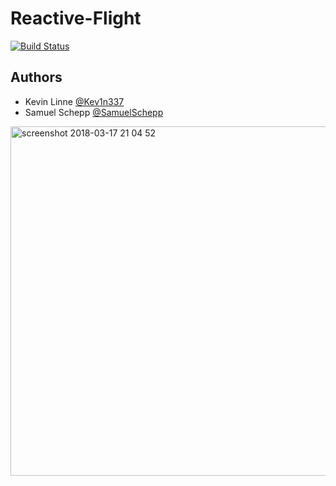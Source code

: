 # Reactive-Flight

[![Build Status](https://travis-ci.org/Kev1n337/Reactive-Flight.svg?branch=master)](https://travis-ci.org/Kev1n337/Reactive-Flight)

## Authors
- Kevin Linne [@Kev1n337](https://github.com/Kev1n337)
- Samuel Schepp [@SamuelSchepp](https://github.com/SamuelSchepp)

<img width="559" alt="screenshot 2018-03-17 21 04 52" src="https://user-images.githubusercontent.com/11752441/37600082-9046decc-2b86-11e8-9d9b-b4ca8e2a06f7.png">
